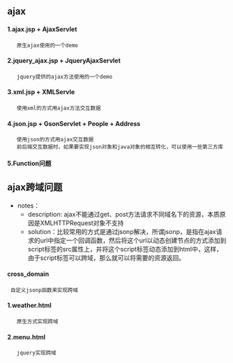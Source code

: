 ## ajax

#### 1.ajax.jsp + AjaxServlet                           
       原生ajax使用的一个demo

#### 2.jquery_ajax.jsp + JqueryAjaxServlet
       jquery提供的ajax方法使用的一个demo

#### 3.xml.jsp + XMLServle
       使用xml的方式用ajax方法交互数据

#### 4.json.jsp + GsonServlet + People + Address
       使用json的方式用ajax交互数据
       前后端交互数据时，如果要实现json对象和java对象的相互转化，可以使用一些第三方库

#### 5.Function问题


## ajax跨域问题

* notes：
    * description: ajax不能通过get、post方法请求不同域名下的资源，本质原因是XMLHTTPRequest对象不支持
    * solution：比较常用的方式是通过jsonp解决，所谓jsonp，是指在ajax请求的url中指定一个回调函数，然后将这个url以动态创建节点的方式添加到script标签的src属性上，并将这个script标签动态添加到html中，这样，由于script标签可以跨域，那么就可以将需要的资源返回。

#### cross_domain
     自定义jsonp函数来实现跨域

#### 1.weather.html
       原生方式实现跨域

#### 2.menu.html 
       jquery实现跨域                                                          